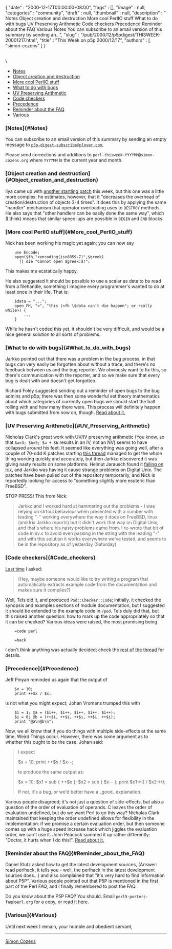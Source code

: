 {
   "date" : "2000-12-17T00:00:00-08:00",
   "tags" : [],
   "image" : null,
   "categories" : "community",
   "draft" : null,
   "thumbnail" : null,
   "description" : " Notes Object creation and destruction More cool PerlIO stuff What to do with bugs UV Preserving Arithmetic Code checkers Precedence Reminder about the FAQ Various Notes You can subscribe to an email version of this summary by sending an...",
   "slug" : "/pub/2000/12/p5pdigest/THISWEEK-20001217.html",
   "title" : "This Week on p5p 2000/12/17",
   "authors" : [
      "simon-cozens"
   ]
}





\
\

-   [Notes](#Notes)
-   [Object creation and destruction](#Object_creation_and_destruction)
-   [More cool PerlIO stuff](#More_cool_PerlIO_stuff)
-   [What to do with bugs](#What_to_do_with_bugs)
-   [UV Preserving Arithmetic](#UV_Preserving_Arithmetic)
-   [Code checkers](#Code_checkers)
-   [Precedence](#Precedence)
-   [Reminder about the FAQ](#Reminder_about_the_FAQ)
-   [Various](#Various)

### [Notes]{#Notes}

You can subscribe to an email version of this summary by sending an
empty message to
[`p5p-digest-subscribe@plover.com`.](mailto:p5p-digest-subscribe@plover.com)

Please send corrections and additions to
`perl-thisweek-YYYYMM@simon-cozens.org` where `YYYYMM` is the current
year and month.

### [Object creation and destruction]{#Object_creation_and_destruction}

Ilya came up with [another startling
patch](http://www.xray.mpe.mpg.de/mailing-lists/perl5-porters/2000-12/msg00800.html)
this week, but this one was a little more complex: he estimates,
however, that it "decreases the overhead of creation/destruction of
objects 3-4 times". It does this by applying the same "handler"
mechanism that operator overloading uses to `DESTROY` methods. He also
says that "other handlers can be easily done the same way", which (I
think) means that similar speed-ups are possible in `BEGIN` and `END`
blocks.

### [More cool PerlIO stuff]{#More_cool_PerlIO_stuff}

Nick has been working his magic yet again; you can now say

        use Encode;
        open($fh,"<encoding(iso8859-7)",$greek) 
          || die "Cannot open $greek:$!";

This makes me ecstatically happy.

He also suggested it should be possible to use a scalar as data to be
read from a filehandle, something I imagine every programmer's wanted to
do at least once in their life. That is:

        $data = "...";
        open FH, "<", "this (<fh \$data can't die happen"; or really while>) {
            ...
        }

While he hasn't coded this yet, it shouldn't be very difficult, and
would be a nice general solution to all sorts of problems.

### [What to do with bugs]{#What_to_do_with_bugs}

Jarkko pointed out that there was a problem in the bug process, in that
bugs can very easily be forgotten about without a trace, and there's no
feedback between us and the bug reporter. We obviously want to fix this,
so there's communication with the reporter, and so we make sure that
every bug is dealt with and doesn't get forgotten.

Richard Foley suggested sending out a reminder of open bugs to the bug
admins and p5p; there was then some wonderful set theory mathematics
about which categories of currently open bugs we should start the ball
rolling with and how many there were. This process will definitely
happen with bugs submitted from now on, though. [Read about
it.](http://www.xray.mpe.mpg.de/mailing-lists/perl5-porters/2000-12/msg00274.html)

### [UV Preserving Arithmetic]{#UV_Preserving_Arithmetic}

Nicholas Clark's great work with UV/IV preserving arithmetic (You know,
so that `$a=3; $b=5; $a + $b` results in an IV, not an NV) seems to have
collapsed around his feet. It seemed like everything was going well,
after a couple of 70-odd K patches starting [this
thread](http://www.xray.mpe.mpg.de/mailing-lists/perl5-porters/2000-12/msg00499.html)
managed to get the whole thing working quickly and accurately, but then
Jarkko discovered it was giving nasty results on some platforms. Helmut
Jarausch found it [failing on
Irix](http://www.xray.mpe.mpg.de/mailing-lists/perl5-porters/2000-12/msg00800.html),
and Jarkko was having it cause strange problems on Digital Unix. The
patches have been pulled out of the repository temporarily, and Nick is
reportedly looking for access to "something slightly more esoteric than
FreeBSD".

STOP PRESS! This from Nick:

> Jarkko and I worked hard at hammering out the problems - I was relying
> on strtoul behaviour when presented with a number with leading "-"
> working everywhere the way it does on FreeBSD, linux (and Irix Jarkko
> reports) but it didn't work that way on Digital Unix, and that's where
> his nasty problems came from. I re-wrote that bit of code in sv.c to
> avoid even passing in the string with the leading "-" and with this
> solution it works everywhere we've tested, and seems to be in the
> repository as of yesterday (Saturday)

### [Code checkers]{#Code_checkers}

[Last
time](/media/_pub_2000_12_p5pdigest_THISWEEK-20001217/THISWEEK-20001203.html)
I asked:

> (Hey, maybe someone would like to try writing a program that
> automatically extracts example code from the documentation and makes
> sure it compiles?)

Well, Tels did it, and produced `Pod::Checker::Code`; initially, it
checked the synopsis and examples sections of module documentation, but
I suggested it should be extended to the example code in `/pod`. Tels
duly did that, but this raised another question: how to mark up the code
appropriately so that it can be checked? Various ideas were raised, the
most promising being

        =code perl

        =back

I don't think anything was actually decided; check the [rest of the
thread](http://www.xray.mpe.mpg.de/mailing-lists/perl5-porters/2000-12/msg00640.html)
for details.

### [Precedence]{#Precedence}

Jeff Pinyan reminded us again that the output of

        $x = 10;
        print ++$x / $x;

is not what you might expect; Johan Vromans trumped this with

        $i = 1; @a = ($i++, $i++, $i++, $i++, $i++);
        $i = 0; @b = (++$i, ++$i, ++$i, ++$i, ++$i);
        print "@a\n@b\n";

Now, we all know that if you do things with multiple side-effects at the
same time, Weird Things occur. However, there was some argument as to
whether this ought to be the case. Johan said:

> I expect
>
> \$x = 10; print ++\$x / \$x--;
>
> to produce the same output as:
>
> \$x = 10; \$x1 = sub { ++\$x }; \$x2 = sub { \$x-- }; print
> \$x1-&gt;() / \$x2-&gt;();
>
> If not, it's a bug, or we'd better have a \_good\_ explanation.

Various people disagreed; it's not just a question of side-effects, but
also a question of the order of evaluation of operands. C leaves the
order of evaluation undefined, but do we want Perl to go this way?
Nicholas Clark maintained that keeping the order undefined allows for
flexibility in the implementation: if we promise a certain evaluation
order, but then someone comes up with a huge speed increase hack which
jiggles the evaluation order, we can't use it. John Peacock summed it up
rather differently: "Doctor, it hurts when I do this!". [Read about
it.](http://www.xray.mpe.mpg.de/mailing-lists/perl5-porters/2000-12/msg00443.html)

### [Reminder about the FAQ]{#Reminder_about_the_FAQ}

Daniel Stutz asked how to get the latest development sources, (Answer:
read perlhack, it tells you - well, the perlhack in the latest
development sources does...) and also complained that "it's very hard to
find information about P5P". Various people pointed out that P5P is
mentioned in the first part of the Perl FAQ, and I finally remembered to
post the FAQ.

Do you know about the P5P FAQ? You should. Email
`perl5-porters-faq@perl.org` for a copy, or read it
[here.](http://www.xray.mpe.mpg.de/mailing-lists/perl5-porters/2000-12/msg00835.html)

### [Various]{#Various}

Until next week I remain, your humble and obedient servant,

------------------------------------------------------------------------

[Simon Cozens](mailto:simon@brecon.co.uk)


